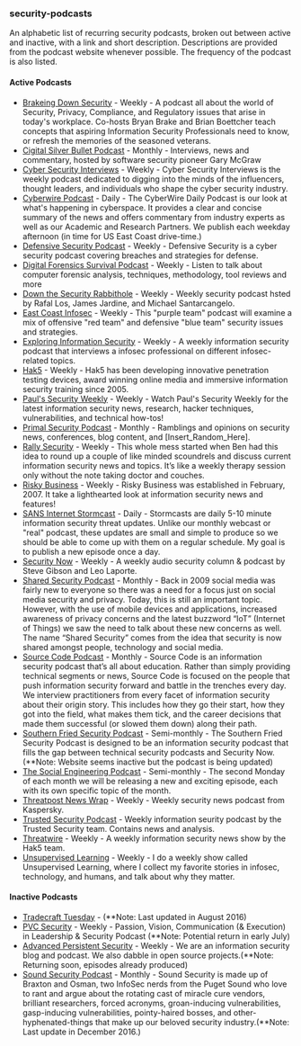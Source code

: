 ### security-podcasts
An alphabetic list of recurring security podcasts, broken out between active and inactive, with a link and short description. Descriptions are provided from the podcast website whenever possible. The frequency of the podcast is also listed.

#### Active Podcasts

- [Brakeing Down Security](http://www.brakeingsecurity.com/) - Weekly - A podcast all about the world of Security, Privacy, Compliance, and Regulatory issues that arise in today's workplace. Co-hosts Bryan Brake and Brian Boettcher teach concepts that aspiring Information Security Professionals need to know, or refresh the memories of the seasoned veterans.
- [Cigital Silver Bullet Podcast](https://www.cigital.com/podcast/) - Monthly - Interviews, news and commentary, hosted by software security pioneer Gary McGraw
- [Cyber Security Interviews](https://cybersecurityinterviews.com/) - Weekly - Cyber Security Interviews is the weekly podcast dedicated to digging into the minds of the influencers, thought leaders, and individuals who shape the cyber security industry.
- [Cyberwire Podcast](https://thecyberwire.com/podcasts/) - Daily - The CyberWire Daily Podcast is our look at what's happening in cyberspace. It provides a clear and concise summary of the news and offers commentary from industry experts as well as our Academic and Research Partners. We publish each weekday afternoon (in time for US East Coast drive-time.)
- [Defensive Security Podcast](http://www.defensivesecurity.org/) - Weekly - Defensive Security is a cyber security podcast covering breaches and strategies for defense.
- [Digital Forensics Survival Podcast](http://digitalforensicsurvivalpodcast.com/) - Weekly - Listen to talk about computer forensic analysis, techniques, methodology, tool reviews and more
- [Down the Security Rabbithole](http://podcast.wh1t3rabbit.net/) - Weekly - Weekly security podcast hsted by Rafal Los, James Jardine, and Michael Santarcangelo.
- [East Coast Infosec](https://eastcoastinfosec.ca/) - Weekly - This "purple team" podcast will examine a mix of offensive "red team" and defensive "blue team" security issues and strategies.
- [Exploring Information Security](http://www.timothydeblock.com/eis/) - Weekly - A weekly information security podcast that interviews a infosec professional on different infosec-related topics.
- [Hak5](https://www.hak5.org/) - Weekly - Hak5 has been developing innovative penetration testing devices, award winning online media and immersive information security training since 2005.
- [Paul's Security Weekly](http://securityweekly.com/) - Weekly - Watch Paul's Security Weekly for the latest information security news, research, hacker techniques, vulnerabilities, and technical how-tos!
- [Primal Security Podcast](http://www.primalsecurity.net/podcasts/) - Monthly - Ramblings and opinions on security news, conferences, blog content, and [Insert_Random_Here].
- [Rally Security](https://rallysecurity.com/) - Weekly - This whole mess started when Ben had this idea to round up a couple of like minded scoundrels and discuss current information security news and topics. It’s like a weekly therapy session only without the note taking doctor and couches.
- [Risky Business](http://risky.biz/) - Weekly - Risky Business was established in February, 2007. It take a lighthearted look at information security news and features!
- [SANS Internet Stormcast](https://isc.sans.edu/podcast.html) - Daily - Stormcasts are daily 5-10 minute information security threat updates. Unlike our monthly webcast or "real" podcast, these updates are small and simple to produce so we should be able to come up with them on a regular schedule. My goal is to publish a new episode once a day.
- [Security Now](https://www.grc.com/securitynow.htm) - Weekly - A weekly audio security column & podcast by Steve Gibson and Leo Laporte.
- [Shared Security Podcast](http://sharedsecurity.net/podcast-episodes/) - Monthly - Back in 2009 social media was fairly new to everyone so there was a need for a focus just on social media security and privacy.  Today, this is still an important topic. However, with the use of mobile devices and applications, increased awareness of privacy concerns and the latest buzzword “IoT” (Internet of Things) we saw the need to talk about these new concerns as well.  The name “Shared Security” comes from the idea that security is now shared amongst people, technology and social media.
- [Source Code Podcast](http://chrissanders.org/podcast/) - Monthly - Source Code is an information security podcast that’s all about education. Rather than simply providing technical segments or news, Source Code is focused on the people that push information security forward and battle in the trenches every day. We interview practitioners from every facet of information security about their origin story. This includes how they go their start, how they got into the field, what makes them tick, and the career decisions that made them successful (or slowed them down) along their path.
- [Southern Fried Security Podcast](http://www.southernfriedsecurity.com/) - Semi-monthly - The Southern Fried Security Podcast is designed to be an information security podcast that fills the gap between technical security podcasts and Security Now. (\*\*Note: Website seems inactive but the podcast is being updated)
- [The Social Engineering Podcast](http://www.social-engineer.org/category/podcast/) - Semi-monthly - The second Monday of each month we will be releasing a new and exciting episode, each with its own specific topic of the month.
- [Threatpost News Wrap](https://threatpost.com/category/podcasts/) - Weekly - Weekly security news podcast from Kaspersky.
- [Trusted Security Podcast](https://www.trustedsec.com/podcast/) - Weekly information seurity podcast by the Trusted Security team. Contains news and analysis.
- [Threatwire](http://www.hak5.org/category/episodes/threatwire) - Weekly - A weekly information security news show by the Hak5 team. 
- [Unsupervised Learning](https://danielmiessler.com/podcast/) - Weekly - I do a weekly show called Unsupervised Learning, where I collect my favorite stories in infosec, technology, and humans, and talk about why they matter. 

#### Inactive Podcasts
- [Tradecraft Tuesday](https://www.youtube.com/channel/UC1UTMpeR_FnmvXxcIhw443g) - (\*\*Note: Last updated in August 2016)
- [PVC Security](http://www.pvcsec.com/) - Weekly - Passion, Vision, Communication (& Execution) in Leadership & Security Podcast (\*\*Note: Potential return in early July)
- [Advanced Persistent Security](https://advancedpersistentsecurity.net/) - Weekly - We are an information security blog and podcast. We also dabble in open source projects.(\*\*Note: Returning soon, episodes already produced)
- [Sound Security Podcast](https://soundsecurity.io/) - Monthly - Sound Security is made up of Braxton and Osman, two InfoSec nerds from the Puget Sound who love to rant and argue about the rotating cast of miracle cure vendors, brilliant researchers, forced acronyms, groan-inducing vulnerabilities, gasp-inducing vulnerabilities, pointy-haired bosses, and other-hyphenated-things that make up our beloved security industry.(\*\*Note: Last update in December 2016.)

